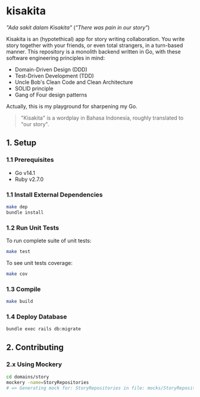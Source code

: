 # kisakita

_"Ada sakit dalam Kisakita"_ (_"There was pain in our story"_)

Kisakita is an (hypotethical) app for story writing collaboration. You write story together with your friends, or even total strangers, in a turn-based manner. This repository is a monolith backend written in Go, with these software engineering principles in mind:
* Domain-Driven Design (DDD)
* Test-Driven Development (TDD)
* Uncle Bob's Clean Code and Clean Architecture
* SOLID principle
* Gang of Four design patterns

Actually, this is my playground for sharpening my Go.

> "Kisakita" is a wordplay in Bahasa Indonesia, roughly translated to "our story".

## 1. Setup

### 1.1 Prerequisites

* Go v14.1
* Ruby v2.7.0

### 1.1 Install External Dependencies

```bash
make dep
bundle install
```

### 1.2 Run Unit Tests

To run complete suite of unit tests:

```bash
make test
```

To see unit tests coverage:

```bash
make cov
```

### 1.3 Compile

```bash
make build
```

### 1.4 Deploy Database

```bash
bundle exec rails db:migrate
```

## 2. Contributing

### 2.x Using Mockery

```bash
cd domains/story
mockery -name=StoryRepositories
# => Generating mock for: StoryRepositories in file: mocks/StoryRepositories.go
```
